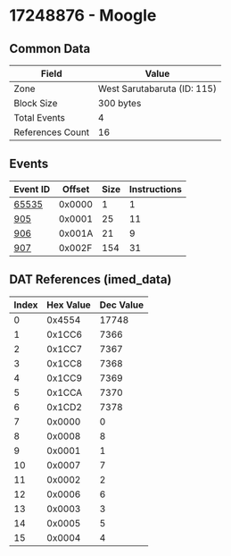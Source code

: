 # 17248876 - Moogle

## Common Data

| Field            | Value                       |
|------------------|-----------------------------|
| Zone             | West Sarutabaruta (ID: 115) |
| Block Size       | 300 bytes                   |
| Total Events     | 4                           |
| References Count | 16                          |

## Events

| Event ID            | Offset   |   Size |   Instructions |
|---------------------|----------|--------|----------------|
| [65535](./65535.md) | 0x0000   |      1 |              1 |
| [905](./905.md)     | 0x0001   |     25 |             11 |
| [906](./906.md)     | 0x001A   |     21 |              9 |
| [907](./907.md)     | 0x002F   |    154 |             31 |

## DAT References (imed_data)

|   Index | Hex Value   |   Dec Value |
|---------|-------------|-------------|
|       0 | 0x4554      |       17748 |
|       1 | 0x1CC6      |        7366 |
|       2 | 0x1CC7      |        7367 |
|       3 | 0x1CC8      |        7368 |
|       4 | 0x1CC9      |        7369 |
|       5 | 0x1CCA      |        7370 |
|       6 | 0x1CD2      |        7378 |
|       7 | 0x0000      |           0 |
|       8 | 0x0008      |           8 |
|       9 | 0x0001      |           1 |
|      10 | 0x0007      |           7 |
|      11 | 0x0002      |           2 |
|      12 | 0x0006      |           6 |
|      13 | 0x0003      |           3 |
|      14 | 0x0005      |           5 |
|      15 | 0x0004      |           4 |

